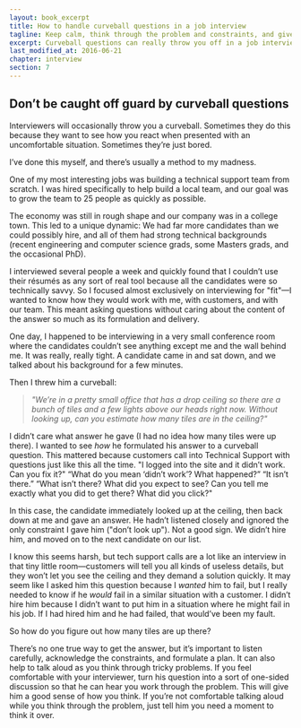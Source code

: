 ```yaml
---
layout: book_excerpt
title: How to handle curveball questions in a job interview
tagline: Keep calm, think through the problem and constraints, and give your best answer
excerpt: Curveball questions can really throw you off in a job interview. Here's how to make sure you give good answers to unexpected questions.
last_modified_at: 2016-06-21
chapter: interview
section: 7
---
```


## Don’t be caught off guard by curveball questions

Interviewers will occasionally throw you a curveball. Sometimes they do this because they want to see how you react when presented with an uncomfortable situation. Sometimes they’re just bored.

I’ve done this myself, and there’s usually a method to my madness.

One of my most interesting jobs was building a technical support team from scratch. I was hired specifically to help build a local team, and our goal was to grow the team to 25 people as quickly as possible.

The economy was still in rough shape and our company was in a college town. This led to a unique dynamic: We had far more candidates than we could possibly hire, and all of them had strong technical backgrounds (recent engineering and computer science grads, some Masters grads, and the occasional PhD).

I interviewed several people a week and quickly found that I couldn’t use their résumés as any sort of real tool because all the candidates were so technically savvy. So I focused almost exclusively on interviewing for "fit"—I wanted to know how they would work with me, with customers, and with our team. This meant asking questions without caring about the content of the answer so much as its formulation and delivery.

One day, I happened to be interviewing in a very small conference room where the candidates couldn’t see anything except me and the wall behind me. It was really, really tight. A candidate came in and sat down, and we talked about his background for a few minutes. 

Then I threw him a curveball:

> *"We’re in a pretty small office that has a drop ceiling so there are a bunch of tiles and a few lights above our heads right now. Without looking up, can you estimate how many tiles are in the ceiling?"*

I didn’t care what answer he gave (I had no idea how many tiles were up there). I wanted to see *how* he formulated his answer to a curveball question. This mattered because customers call into Technical Support with questions just like this all the time. "I logged into the site and it didn’t work. Can you fix it?" “What do you mean ‘didn’t work’? What happened?” “It isn’t there.” “What isn’t there? What did you expect to see? Can you tell me exactly what you did to get there? What did you click?"

In this case, the candidate immediately looked up at the ceiling, then back down at me and gave an answer. He hadn’t listened closely and ignored the only constraint I gave him ("don’t look up"). Not a good sign. We didn’t hire him, and moved on to the next candidate on our list.

I know this seems harsh, but tech support calls are a lot like an interview in that tiny little room—customers will tell you all kinds of useless details, but they won’t let you see the ceiling and they demand a solution quickly. It may seem like I asked him this question because I *wanted* him to fail, but I really needed to know if he *would* fail in a similar situation with a customer. I didn’t hire him because I didn’t want to put him in a situation where he might fail in his job. If I had hired him and he had failed, that would’ve been my fault.

So how do you figure out how many tiles are up there?

There’s no one true way to get the answer, but it’s important to listen carefully, acknowledge the constraints, and formulate a plan. It can also help to talk aloud as you think through tricky problems. If you feel comfortable with your interviewer, turn his question into a sort of one-sided discussion so that he can hear you work through the problem. This will give him a good sense of how you think. If you’re not comfortable talking aloud while you think through the problem, just tell him you need a moment to think it over.
